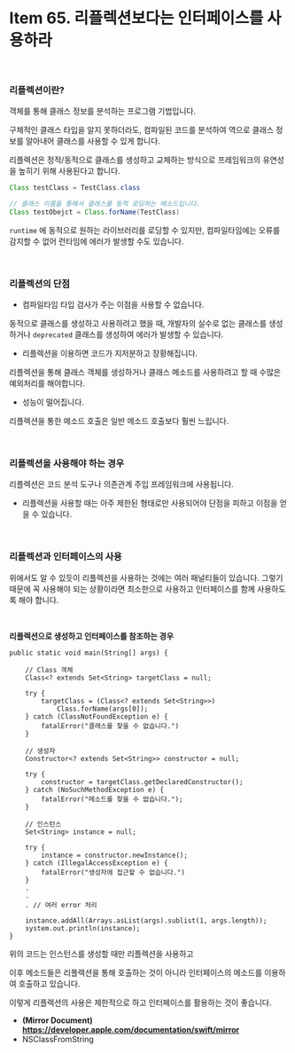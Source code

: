 # Item 65. 리플렉션보다는 인터페이스를 사용하라

<br>

### 리플렉션이란?

객체를 통해 클래스 정보를 분석하는 프로그램 기법입니다.

구체적인 클래스 타입을 알지 못하더라도, 컴파일된 코드를 분석하여 역으로 클래스 정보를 알아내어 클래스를 사용할 수 있게 합니다.

리플렉션은 정적/동적으로 클래스를 생성하고 교체하는 방식으로 프레임워크의 유연성을 높히기 위해 사용된다고 합니다.

```java
Class testClass = TestClass.class

// 클래스 이름을 통해서 클래스를 동적 로딩하는 메소드입니다.
Class testObejct = Class.forName(TestClass)

```

`runtime` 에 동적으로 원하는 라이브러리를 로딩할 수 있지만, 컴파일타임에는 오류를 감지할 수 없어 런타임에 에러가 발생할 수도 있습니다.

<br>

### 리플렉션의 단점

- 컴파일타임 타입 검사가 주는 이점을 사용할 수 없습니다.

동적으로 클래스를 생성하고 사용하려고 했을 때, 개발자의 실수로 없는 클래스를 생성하거나 `deprecated` 클래스를 생성하여 에러가 발생할 수 있습니다.

- 리플렉션을 이용하면 코드가 지저분하고 장황해집니다.

리플렉션을 통해 클래스 객체를 생성하거나 클래스 메소드를 사용하려고 할 때 수많은 예외처리를 해야합니다.

- 성능이 떨어집니다.

리플렉션을 통한 메소드 호출은 일반 메소드 호출보다 훨씬 느립니다.

<br>

### 리플렉션을 사용해야 하는 경우

리플렉션은 코드 분석 도구나 의존관계 주입 프레임워크에 사용됩니다.

- 리플렉션을 사용할 때는 아주 제한된 형태로만 사용되어야 단점을 피하고 이점을 얻을 수 있습니다.

<br>

### 리플렉션과 인터페이스의 사용

위에서도 알 수 있듯이 리플렉션을 사용하는 것에는 여러 패널티들이 있습니다. 그렇기 때문에 꼭 사용해야 되는 상황이라면 최소한으로 사용하고 인터페이스를 함께 사용하도록 해야 합니다.

<br>

**리플렉션으로 생성하고 인터페이스를 참조하는 경우**

```
public static void main(String[] args) {

	// Class 객체 
	Class<? extends Set<String> targetClass = null;

	try { 
		targetClass = (Class<? extends Set<String>>)
			Class.forName(args[0]);
	} catch (ClassNotFoundException e) {
		fatalError("클래스를 찾을 수 없습니다.")
	}

	// 생성자
	Constructor<? extends Set<String>> constructor = null;
	
	try {
		constructor = targetClass.getDeclaredConstructor();
	} catch (NoSuchMethodException e) {
		fatalError("메소드를 찾을 수 없습니다.");
	}

	// 인스턴스
	Set<String> instance = null;
	
	try { 
		instance = constructor.newInstance();
	} catch (IllegalAccessException e) {
		fatalError("생성자에 접근할 수 없습니다.")
	} 
	.
	.
	. // 여러 error 처리

	instance.addAll(Arrays.asList(args).sublist(1, args.length));
	system.out.println(instance);
}

```

위의 코드는 인스턴스를 생성할 때만 리플렉션을 사용하고

이후 메소드들은 리플렉션을 통해 호출하는 것이 아니라 인터페이스의 메소드를 이용하여 호출하고 있습니다.

이렇게 리플렉션의 사용은 제한적으로 하고 인터페이스를 활용하는 것이 좋습니다.

- **(Mirror Document)** **https://developer.apple.com/documentation/swift/mirror**
- NSClassFromString

